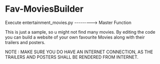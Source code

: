 # Fav-MoviesBuilder


Execute entertainment_movies.py  ---------> Master Function 

This is just a sample, so u might not find many movies. 
By editing the code you can build a website of your own favourite Movies along with their trailers and posters.

NOTE : MAKE SURE YOU DO HAVE AN INTERNET CONNECTION, AS THE TRAILERS AND POSTERS SHALL BE RENDERED FROM INTERNET. 
